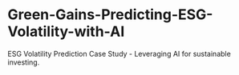 # Green-Gains-Predicting-ESG-Volatility-with-AI
ESG Volatility Prediction Case Study - Leveraging AI for sustainable investing.
